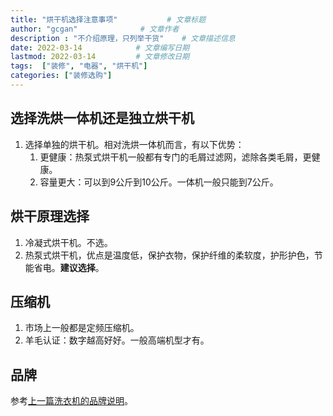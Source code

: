 ```yaml
---
title: "烘干机选择注意事项"           # 文章标题
author: "gcgan"              # 文章作者
description : "不介绍原理，只列举干货"    # 文章描述信息
date: 2022-03-14            # 文章编写日期
lastmod: 2022-03-14         # 文章修改日期
tags:  ["装修", "电器", "烘干机"]
categories: ["装修选购"]
---
```

## 选择洗烘一体机还是独立烘干机
1. 选择单独的烘干机。相对洗烘一体机而言，有以下优势：
   1. 更健康：热泵式烘干机一般都有专门的毛屑过滤网，滤除各类毛屑，更健康。
   2. 容量更大：可以到9公斤到10公斤。一体机一般只能到7公斤。

## 烘干原理选择
1. 冷凝式烘干机。不选。
2. 热泵式烘干机，优点是温度低，保护衣物，保护纤维的柔软度，护形护色，节能省电。**建议选择**。

## 压缩机
1. 市场上一般都是定频压缩机。
2. 羊毛认证：数字越高好好。一般高端机型才有。

## 品牌
参考[上一篇洗衣机的品牌说明](/posts/滚筒洗衣机选择注意事项-/#主要品牌及特点)。